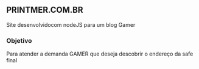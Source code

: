 ## PRINTMER.COM.BR
<p>Site desenvolvidocom nodeJS para um blog Gamer

### Objetivo

<p>Para atender a demanda GAMER que deseja descobrir o endereço da safe final</p>